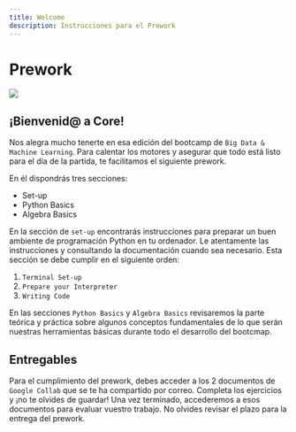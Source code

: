 ```yaml
---
title: Welcome
description: Instrucciones para el Prework
---
```


# Prework

![](https://api-cabled.app.faable.com/screenshot?url=https://core-brand-cards.app.faable.com/?title=BDML%20Prework)

## ¡Bienvenid@ a Core!

Nos alegra mucho tenerte en esa edición del bootcamp de `Big Data & Machine Learning`. Para calentar los motores y asegurar que todo está listo para el día de la partida, te facilitamos el siguiente prework.

En él dispondrás tres secciones:

- Set-up
- Python Basics
- Algebra Basics

En la sección de `set-up` encontrarás instrucciones para preparar un buen ambiente de programación Python en tu ordenador. Le atentamente las instrucciones y consultando la documentación cuando sea necesario. Esta sección se debe cumplir en el siguiente orden:

1. `Terminal Set-up`
2. `Prepare your Interpreter`
3. `Writing Code`

En las secciones `Python Basics` y `Algebra Basics` revisaremos la parte teórica y práctica sobre algunos conceptos fundamentales de lo que serán nuestras herramientas básicas durante todo el desarrollo del bootcmap.

## Entregables

Para el cumplimiento del prework, debes acceder a los 2 documentos de `Google Collab` que se te ha compartido por correo. Completa los ejercicios y ¡no te olvides de guardar! Una vez terminado, accederemos a esos documentos para evaluar vuestro trabajo. No olvides revisar el plazo para la entrega del prework.
